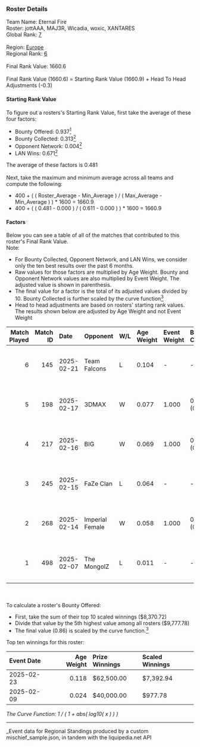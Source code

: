 ### Roster Details<br />
Team Name: Eternal Fire<br />
Roster: jottAAA, MAJ3R, Wicadia, woxic, XANTARES<br />
Global Rank: [7](../../standings_global_2025_08_04.md)<br />
<br />
Region: [Europe]( ../../standings_europe_2025_08_04.md)<br />
Regional Rank: [6]( ../../standings_europe_2025_08_04.md)<br />
<br />
Final Rank Value:  1660.6<br />
<br />
Final Rank Value (1660.6) = Starting Rank Value (1660.9) + Head To Head Adjustments (-0.3)<br />

#### Starting Rank Value<br />
To figure out a rosters's Starting Rank Value, first take the average of these four factors:<br />
- Bounty Offered: 0.937[<sup>1</sup>](#table2)
- Bounty Collected: 0.313[<sup>2</sup>](#table1)
- Opponent Network: 0.004[<sup>2</sup>](#table1)
- LAN Wins: 0.671[<sup>2</sup>](#table1)

The average of these factors is 0.481<br />
<br />
Next, take the maximum and minimum average across all teams and compute the following:<br />
- 400 + ( ( Roster_Average - Min_Average ) / ( Max_Average - Min_Average ) ) * 1600 = 1660.9
- 400 + ( ( 0.481 - 0.000 ) / ( 0.611 - 0.000 ) ) * 1600 = 1660.9


#### Factors<br />
Below you can see a table of all of the matches that contributed to this roster's Final Rank Value.<br />
Note:<br />

- For Bounty Collected, Opponent Network, and LAN Wins, we consider only the ten best results over the past 6 months.
- Raw values for those factors are multiplied by Age Weight. Bounty and Opponent Network values are also multiplied by Event Weight. The adjusted value is shown in parenthesis.
- The final value for a factor is the total of its adjusted values divided by 10. Bounty Collected is further scaled by the curve function[<sup>3</sup>](#curveFunction)
- Head to head adjustments are based on rosters' starting rank values. The results shown below are adjusted by Age Weight and not Event Weight
<span id="table1"></span><br />


| Match Played | Match ID | Date       | Opponent        | W/L | Age Weight | Event Weight | Bounty Collected | Opponent Network | LAN Wins  | H2H Adj. | Roster                                   |
| -: | -: | :- | :- | :- | :- | :- | :- | :- | :- | -: | :- |
|            6 |      145 | 2025-02-21 | Team Falcons    | L   | 0.104      | -            | -                | -                | -         |    -0.45 | jottAAA, MAJ3R, Wicadia, woxic, XANTARES |
|            5 |      198 | 2025-02-17 | 3DMAX           | W   | 0.077      | 1.000        | 0.378 (0.029)    | 0.282 (0.022)    | 1 (0.077) |     0.32 | jottAAA, MAJ3R, Wicadia, woxic, XANTARES |
|            4 |      217 | 2025-02-16 | BIG             | W   | 0.069      | 1.000        | 0.378 (0.026)    | 0.256 (0.018)    | 1 (0.069) |     0.31 | jottAAA, MAJ3R, Wicadia, woxic, XANTARES |
|            3 |      245 | 2025-02-15 | FaZe Clan       | L   | 0.064      | -            | -                | -                | -         |    -0.33 | jottAAA, MAJ3R, Wicadia, woxic, XANTARES |
|            2 |      268 | 2025-02-14 | Imperial Female | W   | 0.058      | 1.000        | 0.151 (0.009)    | 0.000 (0.000)    | 1 (0.058) |     0.01 | jottAAA, MAJ3R, Wicadia, woxic, XANTARES |
|            1 |      498 | 2025-02-07 | The MongolZ     | L   | 0.011      | -            | -                | -                | -         |    -0.15 | jottAAA, MAJ3R, Wicadia, woxic, XANTARES |

<br />
<span id="table2"></span><br />
To calculate a roster's Bounty Offered:<br />

- First, take the sum of their top 10 scaled winnings ($8,370.72)
- Divide that value by the 5th highest value among all rosters ($9,777.78)
- The final value (0.86) is scaled by the curve function.[<sup>3</sup>](#curveFunction)

Top ten winnings for this roster:<br />

| Event Date | Age Weight | Prize Winnings | Scaled Winnings |
| :- | -: | :- | :- |
| 2025-02-23 |      0.118 | $62,500.00     | $7,392.94       |
| 2025-02-09 |      0.024 | $40,000.00     | $977.78         |


<span id="curveFunction"></span>_The Curve Function: 1 / ( 1 + abs( log10( x ) ) )_<br />

---
_Event data for Regional Standings produced by a custom mischief_sample.json, in tandem with the liquipedia.net API<br />
